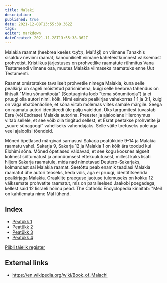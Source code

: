 ```yaml
---
title: Malaki
description: 
published: true
date: 2021-12-08T13:55:38.362Z
tags: 
editor: markdown
dateCreated: 2021-11-28T13:55:38.362Z
---
```


Malakia raamat (heebrea keeles מַלְאָכִ֔י, Malʾāḵī) on viimane Tanakhis sisalduv neviimi raamat, kanooniliselt viimane kaheteistkümnest väiksemast prohvetist. Kristlikus järjestuses on prohvetlike raamatute rühmitus Vana Testamendi viimane osa, muutes Malakia viimaseks raamatuks enne Uut Testamenti.

Raamat omistatakse tavaliselt prohvetile nimega Malakia, kuna selle pealkirja on sageli mõistetud pärisnimena, kuigi selle heebrea tähendus on lihtsalt "Minu sõnumitooja" (Septuaginta loeb "tema sõnumitooja") ja ei pruugi olla autori nimi. kõik. Nimi esineb pealkirjas vahekorras 1:1 ja 3:1, kuigi on väga ebatõenäoline, et sõna viitab mõlemas viites samale märgile. Seega on raamatu autori identiteedi üle palju vaieldud. Üks targumitest tuvastab Esra (või Esdrase) Malakia autorina. Preester ja ajaloolane Hieronymus viitab sellele, et see võib olla tingitud sellest, et Esrat peetakse prohvetite ja „suure sünagoogi” vaheliseks vahendajaks. Selle väite toetuseks pole aga veel ajaloolisi tõendeid.

Mõned õpetlased märgivad sarnasusi Sakarja peatükkide 9–14 ja Malakia raamatu vahel. Sakarja 9, Sakarja 12 ja Malakia 1 on kõik ära toodud kui Elohimi sõna. Mõned õpetlased väidavad, et see kogu koosnes algselt kolmest sõltumatust ja anonüümsest ettekuulutusest, millest kaks lisati hiljem Sakarja raamatule, mida nad nimetavad Deutero-Sakarjaks, kolmandast sai Malakia raamat. Seetõttu peab enamik teadlasi Malakia raamatut ühe autori teoseks, keda võis, aga ei pruugi, identifitseerida pealkirjaga Malakia. Oraaklite praeguse jaotuse tulemuseks on kokku 12 väiksemate prohvetite raamatut, mis on paralleelsed Jaakobi poegadega, kellest said 12 Iisraeli hõimu pead. The Catholic Encyclopedia kinnitab: "Meil on kahtlemata nime Mál lühend.

## Index

- [Peatükk 1](/et/Bible/Malachi/1)
- [Peatükk 2](/et/Bible/Malachi/2)
- [Peatükk 3](/et/Bible/Malachi/3)
- [Peatükk 4](/et/Bible/Malachi/4)


[Piibli täielik register](/et/index/bible)


## External links

- https://en.wikipedia.org/wiki/Book_of_Malachi